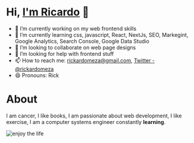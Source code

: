 # Hi, [I'm Ricardo](https://twitter.com/rickardomeza) 👋

- 🔭 I’m currently working on my web frontend skills 
- 🌱 I’m currently learning css, javascript, React, NextJs, SEO, Markegint, Google Analytics, Search Console, Google Data Studio
- 👯 I’m looking to collaborate on web page designs 
- 🤔 I’m looking for help with frontend stuff
- 📫 How to reach me: rickardomeza@gmail.com, [Twitter - @rickardomeza](https://twitter.com/rickardomeza)
- 😄 Pronouns: Rick

# About
I am cancer, I like books, I am passionate about web development, I like exercise, I am a computer systems engineer constantly **learning**.

![enjoy the life ](https://media.giphy.com/media/4IeMMc2MRGdyg/giphy.gif)

